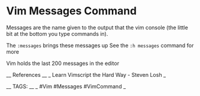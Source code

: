 # Vim Messages Command

Messages are the name given to the output that the vim console (the little bit at the bottom you type commands in). 

The `:messages` brings these messages up
See the `:h messages` command for more

Vim holds the last 200 messages in the editor

__ References __ 
_ Learn Vimscript the Hard Way - Steven Losh _

__ TAGS: __
_ #Vim #Messages #VimCommand  _ 
